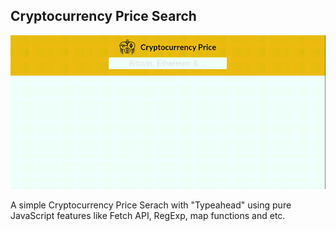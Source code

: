 ## Cryptocurrency Price Search

![Cryptocurrency-Price](https://raw.githubusercontent.com/amirhosseinrahmati/cryptocurrency-price/master/images/cryptocurrency-price-image.gif)

A simple Cryptocurrency Price Serach with "Typeahead" using pure JavaScript features like Fetch API, RegExp, map functions and etc.
